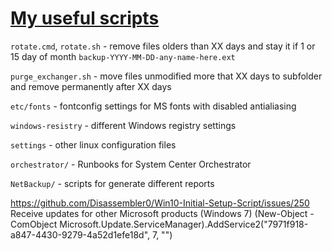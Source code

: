 # [My useful scripts](https://github.com/pfzim/scripts)

`rotate.cmd`,
`rotate.sh`   - remove files olders than XX days and stay it if 1 or 15 day of month `backup-YYYY-MM-DD-any-name-here.ext`

`purge_exchanger.sh` - move files unmodified more that XX days to subfolder and remove permanently after XX days

`etc/fonts` - fontconfig settings for MS fonts with disabled antialiasing

`windows-resistry` - different Windows registry settings

`settings` - other linux configuration files

`orchestrator/` - Runbooks for System Center Orchestrator

`NetBackup/` - scripts for generate different reports


https://github.com/Disassembler0/Win10-Initial-Setup-Script/issues/250
Receive updates for other Microsoft products (Windows 7)
(New-Object -ComObject Microsoft.Update.ServiceManager).AddService2("7971f918-a847-4430-9279-4a52d1efe18d", 7, "")
